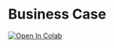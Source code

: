 # Business Case

[![Open In Colab](https://colab.research.google.com/assets/colab-badge.svg)](https://colab.research.google.com/github/datascience-uniandes/business-case/)
